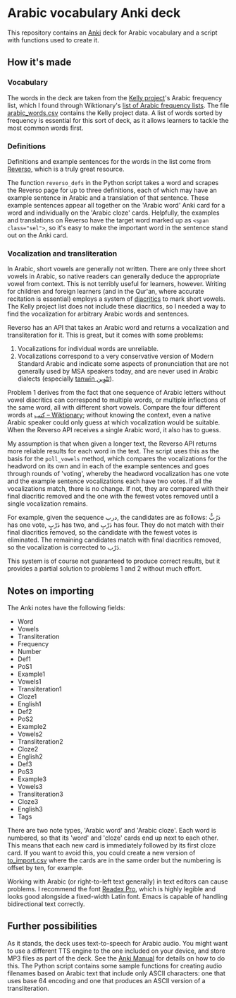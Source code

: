 # Arabic vocabulary Anki deck

This repository contains an [Anki](https://ankiweb.net/) deck for Arabic vocabulary and a script with functions used to create it.

## How it's made

### Vocabulary

The words in the deck are taken from the [Kelly project](https://spraakbanken.gu.se/projekt/kelly)'s Arabic frequency list, which I found through Wiktionary's [list of Arabic frequency lists](https://en.wiktionary.org/wiki/Wiktionary:Frequency_lists/Arabic). The file [arabic_words.csv](arabic_words.csv) contains the Kelly project data. A list of words sorted by frequency is essential for this sort of deck, as it allows learners to tackle the most common words first.

### Definitions

Definitions and example sentences for the words in the list come from [Reverso](https://www.reverso.net/text-translation), which is a truly great resource. 

The function `reverso_defs` in the Python script takes a word and scrapes the Reverso page for up to three definitions, each of which may have an example sentence in Arabic and a translation of that sentence. These example sentences appear all together on the 'Arabic word' Anki card for a word and individually on the 'Arabic cloze' cards. Helpfully, the examples and translations on Reverso have the target word marked up as `<span class="sel">`, so it's easy to make the important word in the sentence stand out on the Anki card.

### Vocalization and transliteration

In Arabic, short vowels are generally not written. There are only three short vowels in Arabic, so native readers can generally deduce the appropriate vowel from context. This is not terribly useful for learners, however. Writing for children and foreign learners (and in the Qur'an, where accurate recitation is essential) employs a system of [diacritics](https://en.wikipedia.org/wiki/Arabic_diacritics#harakat) to mark short vowels. The Kelly project list does not include these diacritics, so I needed a way to find the vocalization for arbitrary Arabic words and sentences.

Reverso has an API that takes an Arabic word and returns a vocalization and transliteration for it. This is great, but it comes with some problems:

1. Vocalizations for individual words are unreliable.
2. Vocalizations correspond to a very conservative version of Modern Standard Arabic and indicate some aspects of pronunciation that are not generally used by MSA speakers today, and are never used in Arabic dialects (especially [tanwīn تَنْوِين](https://en.wikipedia.org/wiki/Arabic_diacritics#Tanw%C4%ABn)).

Problem 1 derives from the fact that one sequence of Arabic letters without vowel diacritics can correspond to multiple words, or multiple inflections of the same word, all with different short vowels. Compare the four different words at [كتب – Wiktionary](https://en.wiktionary.org/wiki/%D9%83%D8%AA%D8%A8); without knowing the context, even a native Arabic speaker could only guess at which vocalization would be suitable. When the Reverso API receives a single Arabic word, it also has to guess.

My assumption is that when given a longer text, the Reverso API returns more reliable results for each word in the text. The script uses this as the basis for the `poll_vowels` method, which compares the vocalizations for the headword on its own and in each of the example sentences and goes through rounds of 'voting', whereby the headword vocalization has one vote and the example sentence vocalizations each have two votes. If all the vocalizations match, there is no change. If not, they are compared with their final diacritic removed and the one with the fewest votes removed until a single vocalization remains.

For example, given the sequence درب, the candidates are as follows: دَرُبٌّ has one vote, دَرْبٍ has two, and دَرْبِ has four. They do not match with their final diacritics removed, so the candidate with the fewest votes is eliminated. The remaining candidates match with final diacritics removed, so the vocalization is corrected to دَرْب. 

This system is of course not guaranteed to produce correct results, but it provides a partial solution to problems 1 and 2 without much effort.

## Notes on importing

The Anki notes have the following fields:

- Word
- Vowels
- Transliteration
- Frequency
- Number
- Def1
- PoS1
- Example1
- Vowels1
- Transliteration1
- Cloze1
- English1
- Def2
- PoS2
- Example2
- Vowels2
- Transliteration2
- Cloze2
- English2
- Def3
- PoS3
- Example3
- Vowels3
- Transliteration3
- Cloze3
- English3
- Tags

There are two note types, 'Arabic word' and 'Arabic cloze'. Each word is numbered, so that its 'word' and 'cloze' cards end up next to each other. This means that each new card is immediately followed by its first cloze card. If you want to avoid this, you could create a new version of [to_import.csv](to_import.csv) where the cards are in the same order but the numbering is offset by ten, for example.

Working with Arabic (or right-to-left text generally) in text editors can cause problems. I recommend the font [Readex Pro](https://github.com/ThomasJockin/readexpro), which is highly legible and looks good alongside a fixed-width Latin font. Emacs is capable of handling bidirectional text correctly.

## Further possibilities

As it stands, the deck uses text-to-speech for Arabic audio. You might want to use a different TTS engine to the one included on your device, and store MP3 files as part of the deck. See the [Anki Manual](https://docs.ankiweb.net/importing/text-files.html#importing-media) for details on how to do this. The Python script contains some sample functions for creating audio filenames based on Arabic text that include only ASCII characters: one that uses base 64 encoding and one that produces an ASCII version of a transliteration.
